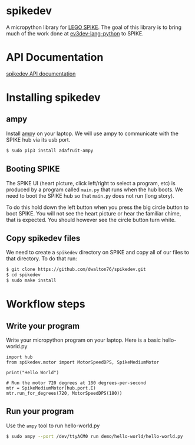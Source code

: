 # spikedev
A micropython library for [LEGO SPIKE](https://education.lego.com/en-us/products/lego-education-spike-prime-set/45678#product). The goal of this library is to bring much of the work done at [ev3dev-lang-python](https://github.com/ev3dev/ev3dev-lang-python) to SPIKE.

# API Documentation
[spikedev API documentation](https://dwalton76.github.io/spikedev/)

# Installing spikedev
## ampy
Install [ampy](https://learn.adafruit.com/micropython-basics-load-files-and-run-code/install-ampy) on your laptop. We will use ampy to communicate with the SPIKE hub via
its usb port.

```bash
$ sudo pip3 install adafruit-ampy
```

## Booting SPIKE
The SPIKE UI (heart picture, click left/right to select a program, etc) is produced by a program called `main.py` that runs when the hub boots. We need to boot the SPIKE hub so
that `main.py` does not run (long story).

To do this hold down the left button when you press the big circle button to boot SPIKE.
You will not see the heart picture or hear the familiar chime, that is expected. You should
however see the circle button turn white.

## Copy spikedev files
We need to create a `spikedev` directory on SPIKE and copy all of our files to that
directory. To do that run:
```bash
$ git clone https://github.com/dwalton76/spikedev.git
$ cd spikedev
$ sudo make install
```

# Workflow steps
## Write your program
Write your micropython program on your laptop. Here is a basic hello-world.py
```micropython
import hub
from spikedev.motor import MotorSpeedDPS, SpikeMediumMotor

print("Hello World")

# Run the motor 720 degrees at 180 degrees-per-second
mtr = SpikeMediumMotor(hub.port.E)
mtr.run_for_degrees(720, MotorSpeedDPS(180))
```

## Run your program
Use the `ampy` tool to run hello-world.py
```bash
$ sudo ampy --port /dev/ttyACM0 run demo/hello-world/hello-world.py
```
